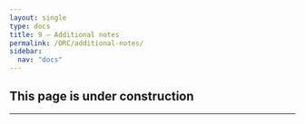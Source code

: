 ```yaml
---
layout: single
type: docs
title: 9 — Additional notes
permalink: /ORC/additional-notes/
sidebar:
  nav: "docs"
---
```


## This page is under construction

---